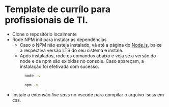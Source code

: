 # Template de currílo para profissionais de TI.

- Clone o repositório localmente
- Rode NPM init para instalar as dependências
  - Caso o NPM não esteja instalado, vá até a página do [Node.js](https://nodejs.org/en/download/), baixe a respectiva versão LTS do seu sistema e instale.
  - Após instalados, rode os comandos abaixo e veja se a versão do node e da npm são exibidas no console. Caso apareçam, a instalação foi efetivada com sucesso.
    ```bash
      node -v
    ```
    ```bash
      npm -v
    ```
- Instale a extensão _live sass_ no vscode para compilar o arquivo .scss em css.
